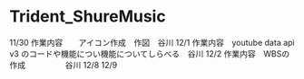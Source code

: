# Trident_ShureMusic
11/30 作業内容　　アイコン作成　作図　谷川
12/1  作業内容　youtube data api v3 のコードや機能につい機能についてしらべる　谷川
12/2  作業内容　WBSの作成　　　　　谷川
12/8
12/9